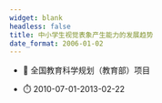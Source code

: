 ```yaml
---
widget: blank
headless: false
title: 中小学生视觉表象产生能力的发展趋势
date_format: 2006-01-02
---
```



- :notebook: 全国教育科学规划（教育部）项目

- :stopwatch: 2010-07-01-2013-02-22
